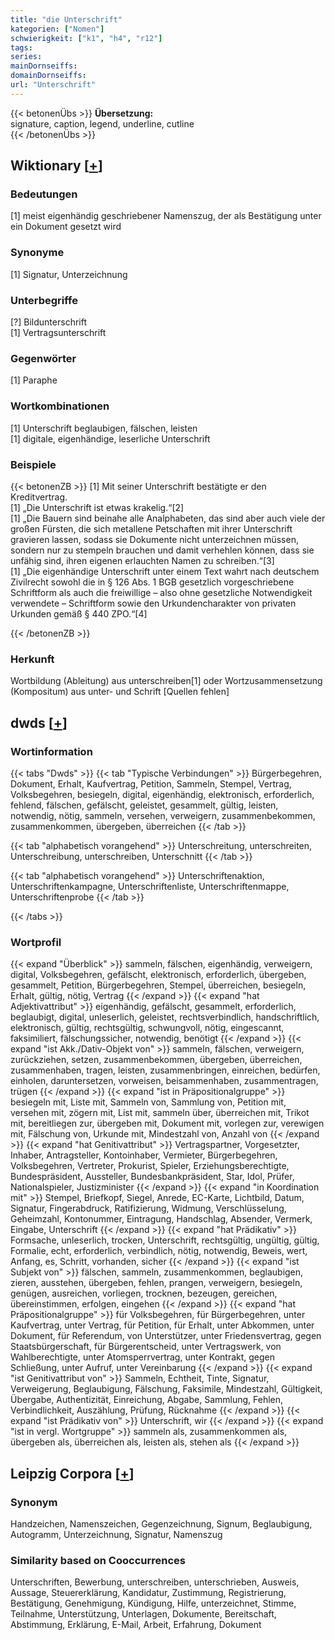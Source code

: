 ```yaml
---
title: "die Unterschrift"
kategorien: ["Nomen"]
schwierigkeit: ["k1", "h4", "r12"]
tags:
series:
mainDornseiffs:
domainDornseiffs:
url: "Unterschrift"
---
```


{{< betonenÜbs >}}
**Übersetzung:**  
signature, caption, legend, underline, cutline  
{{< /betonenÜbs >}}

## Wiktionary [[+](https://de.wiktionary.org/wiki/Unterschrift)]

### Bedeutungen
[1] meist eigenhändig geschriebener Namenszug, der als Bestätigung unter ein Dokument gesetzt wird  

### Synonyme
[1] Signatur, Unterzeichnung  

### Unterbegriffe
[?] Bildunterschrift  
[1] Vertragsunterschrift  

### Gegenwörter
[1] Paraphe  

### Wortkombinationen
[1] Unterschrift beglaubigen, fälschen, leisten  
[1] digitale, eigenhändige, leserliche Unterschrift  

### Beispiele
{{< betonenZB >}}
[1] Mit seiner Unterschrift bestätigte er den Kreditvertrag.  
[1] „Die Unterschrift ist etwas krakelig.“[2]  
[1] „Die Bauern sind beinahe alle Analphabeten, das sind aber auch viele der großen Fürsten, die sich metallene Petschaften mit ihrer Unterschrift gravieren lassen, sodass sie Dokumente nicht unterzeichnen müssen, sondern nur zu stempeln brauchen und damit verhehlen können, dass sie unfähig sind, ihren eigenen erlauchten Namen zu schreiben.“[3]  
[1] „Die eigenhändige Unterschrift unter einem Text wahrt nach deutschem Zivilrecht sowohl die in § 126 Abs. 1 BGB gesetzlich vorgeschriebene Schriftform als auch die freiwillige – also ohne gesetzliche Notwendigkeit verwendete – Schriftform sowie den Urkundencharakter von privaten Urkunden gemäß § 440 ZPO.“[4]  

{{< /betonenZB >}}
### Herkunft
Wortbildung (Ableitung) aus unterschreiben[1] oder Wortzusammensetzung (Kompositum) aus unter- und Schrift [Quellen fehlen]  



## dwds [[+](https://www.dwds.de/wb/Unterschrift)]

### Wortinformation
{{< tabs "Dwds" >}}
{{< tab "Typische Verbindungen" >}}
Bürgerbegehren, Dokument, Erhalt, Kaufvertrag, Petition, Sammeln, Stempel, Vertrag, Volksbegehren, besiegeln, digital, eigenhändig, elektronisch, erforderlich, fehlend, fälschen, gefälscht, geleistet, gesammelt, gültig, leisten, notwendig, nötig, sammeln, versehen, verweigern, zusammenbekommen, zusammenkommen, übergeben, überreichen
{{< /tab >}}

{{< tab "alphabetisch vorangehend" >}}
Unterschreitung, unterschreiten, Unterschreibung, unterschreiben, Unterschnitt
{{< /tab >}}

{{< tab "alphabetisch vorangehend" >}}
Unterschriftenaktion, Unterschriftenkampagne, Unterschriftenliste, Unterschriftenmappe, Unterschriftenprobe
{{< /tab >}}

{{< /tabs >}}

### Wortprofil
{{< expand "Überblick" >}} sammeln, fälschen, eigenhändig, verweigern, digital, Volksbegehren, gefälscht, elektronisch, erforderlich, übergeben, gesammelt, Petition, Bürgerbegehren, Stempel, überreichen, besiegeln, Erhalt, gültig, nötig, Vertrag {{< /expand >}}
{{< expand "hat Adjektivattribut" >}} eigenhändig, gefälscht, gesammelt, erforderlich, beglaubigt, digital, unleserlich, geleistet, rechtsverbindlich, handschriftlich, elektronisch, gültig, rechtsgültig, schwungvoll, nötig, eingescannt, faksimiliert, fälschungssicher, notwendig, benötigt {{< /expand >}}
{{< expand "ist Akk./Dativ-Objekt von" >}} sammeln, fälschen, verweigern, zurückziehen, setzen, zusammenbekommen, übergeben, überreichen, zusammenhaben, tragen, leisten, zusammenbringen, einreichen, bedürfen, einholen, daruntersetzen, vorweisen, beisammenhaben, zusammentragen, trügen {{< /expand >}}
{{< expand "ist in Präpositionalgruppe" >}} besiegeln mit, Liste mit, Sammeln von, Sammlung von, Petition mit, versehen mit, zögern mit, List mit, sammeln über, überreichen mit, Trikot mit, bereitliegen zur, übergeben mit, Dokument mit, vorlegen zur, verewigen mit, Fälschung von, Urkunde mit, Mindestzahl von, Anzahl von {{< /expand >}}
{{< expand "hat Genitivattribut" >}} Vertragspartner, Vorgesetzter, Inhaber, Antragsteller, Kontoinhaber, Vermieter, Bürgerbegehren, Volksbegehren, Vertreter, Prokurist, Spieler, Erziehungsberechtigte, Bundespräsident, Aussteller, Bundesbankpräsident, Star, Idol, Prüfer, Nationalspieler, Justizminister {{< /expand >}}
{{< expand "in Koordination mit" >}} Stempel, Briefkopf, Siegel, Anrede, EC-Karte, Lichtbild, Datum, Signatur, Fingerabdruck, Ratifizierung, Widmung, Verschlüsselung, Geheimzahl, Kontonummer, Eintragung, Handschlag, Absender, Vermerk, Eingabe, Unterschrift {{< /expand >}}
{{< expand "hat Prädikativ" >}} Formsache, unleserlich, trocken, Unterschrift, rechtsgültig, ungültig, gültig, Formalie, echt, erforderlich, verbindlich, nötig, notwendig, Beweis, wert, Anfang, es, Schritt, vorhanden, sicher {{< /expand >}}
{{< expand "ist Subjekt von" >}} fälschen, sammeln, zusammenkommen, beglaubigen, zieren, ausstehen, übergeben, fehlen, prangen, verweigern, besiegeln, genügen, ausreichen, vorliegen, trocknen, bezeugen, gereichen, übereinstimmen, erfolgen, eingehen {{< /expand >}}
{{< expand "hat Präpositionalgruppe" >}} für Volksbegehren, für Bürgerbegehren, unter Kaufvertrag, unter Vertrag, für Petition, für Erhalt, unter Abkommen, unter Dokument, für Referendum, von Unterstützer, unter Friedensvertrag, gegen Staatsbürgerschaft, für Bürgerentscheid, unter Vertragswerk, von Wahlberechtigte, unter Atomsperrvertrag, unter Kontrakt, gegen Schließung, unter Aufruf, unter Vereinbarung {{< /expand >}}
{{< expand "ist Genitivattribut von" >}} Sammeln, Echtheit, Tinte, Signatur, Verweigerung, Beglaubigung, Fälschung, Faksimile, Mindestzahl, Gültigkeit, Übergabe, Authentizität, Einreichung, Abgabe, Sammlung, Fehlen, Verbindlichkeit, Auszählung, Prüfung, Rücknahme {{< /expand >}}
{{< expand "ist Prädikativ von" >}} Unterschrift, wir {{< /expand >}}
{{< expand "ist in vergl. Wortgruppe" >}} sammeln als, zusammenkommen als, übergeben als, überreichen als, leisten als, stehen als {{< /expand >}}

## Leipzig Corpora [[+](https://corpora.uni-leipzig.de/en/res?word=Unterschrift&corpusId=deu_newscrawl-public_2018)]


### Synonym
Handzeichen, Namenszeichen, Gegenzeichnung, Signum, Beglaubigung, Autogramm, Unterzeichnung, Signatur, Namenszug


### Similarity based on Cooccurrences
Unterschriften, Bewerbung, unterschreiben, unterschrieben, Ausweis, Aussage, Steuererklärung, Kandidatur, Zustimmung, Registrierung, Bestätigung, Genehmigung, Kündigung, Hilfe, unterzeichnet, Stimme, Teilnahme, Unterstützung, Unterlagen, Dokumente, Bereitschaft, Abstimmung, Erklärung, E-Mail, Arbeit, Erfahrung, Dokument

